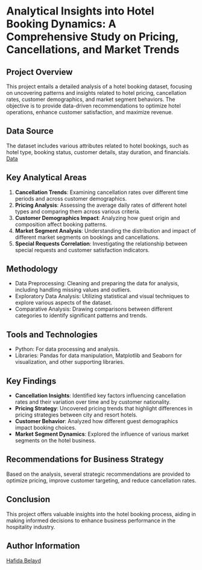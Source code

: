 # Analytical Insights into Hotel Booking Dynamics: A Comprehensive Study on Pricing, Cancellations, and Market Trends

## Project Overview
This project entails a detailed analysis of a hotel booking dataset, focusing on uncovering patterns and insights related to hotel pricing, cancellation rates, customer demographics, and market segment behaviors. The objective is to provide data-driven recommendations to optimize hotel operations, enhance customer satisfaction, and maximize revenue.

## Data Source
The dataset includes various attributes related to hotel bookings, such as hotel type, booking status, customer details, stay duration, and financials.
[Data](https://www.kaggle.com/datasets/khairullahhamsafar/hotels-booking-data-cleaned-version)

## Key Analytical Areas
1. **Cancellation Trends**: Examining cancellation rates over different time periods and across customer demographics.
2. **Pricing Analysis**: Assessing the average daily rates of different hotel types and comparing them across various criteria.
3. **Customer Demographics Impact**: Analyzing how guest origin and composition affect booking patterns.
4. **Market Segment Analysis**: Understanding the distribution and impact of different market segments on bookings and cancellations.
5. **Special Requests Correlation**: Investigating the relationship between special requests and customer satisfaction indicators.

## Methodology
- Data Preprocessing: Cleaning and preparing the data for analysis, including handling missing values and outliers.
- Exploratory Data Analysis: Utilizing statistical and visual techniques to explore various aspects of the dataset.
- Comparative Analysis: Drawing comparisons between different categories to identify significant patterns and trends.

## Tools and Technologies
- Python: For data processing and analysis.
- Libraries: Pandas for data manipulation, Matplotlib and Seaborn for visualization, and other supporting libraries.

## Key Findings
- **Cancellation Insights**: Identified key factors influencing cancellation rates and their variation over time and by customer nationality.
- **Pricing Strategy**: Uncovered pricing trends that highlight differences in pricing strategies between city and resort hotels.
- **Customer Behavior**: Analyzed how different guest demographics impact booking choices.
- **Market Segment Dynamics**: Explored the influence of various market segments on the hotel business.

## Recommendations for Business Strategy
Based on the analysis, several strategic recommendations are provided to optimize pricing, improve customer targeting, and reduce cancellation rates.

## Conclusion
This project offers valuable insights into the hotel booking process, aiding in making informed decisions to enhance business performance in the hospitality industry.

## Author Information
[Hafida Belayd](https://www.linkedin.com/in/hafida-belayd/)

